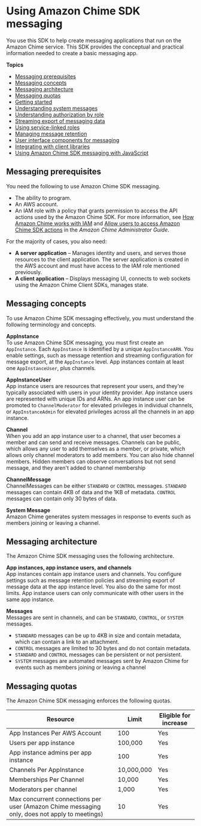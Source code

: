 # Using Amazon Chime SDK messaging<a name="using-the-messaging-sdk"></a>

You use this SDK to help create messaging applications that run on the Amazon Chime service\. This SDK provides the conceptual and practical information needed to create a basic messaging app\.

**Topics**
+ [Messaging prerequisites](#messaging-prerequisites)
+ [Messaging concepts](#messaging-concepts)
+ [Messaging architecture](#messaging-architecture)
+ [Messaging quotas](#messaging-quotas)
+ [Getting started](getting-started.md)
+ [Understanding system messages](system-messages.md)
+ [Understanding authorization by role](auth-by-role.md)
+ [Streaming export of messaging data](streaming-export.md)
+ [Using service\-linked roles](using-roles.md)
+ [Managing message retention](manage-retention.md)
+ [User interface components for messaging](ui-components.md)
+ [Integrating with client libraries](integrate-client-library.md)
+ [Using Amazon Chime SDK messaging with JavaScript](use-javascript.md)

## Messaging prerequisites<a name="messaging-prerequisites"></a>

You need the following to use Amazon Chime SDK messaging\.
+ The ability to program\.
+ An AWS account\.
+ An IAM role with a policy that grants permission to access the API actions used by the Amazon Chime SDK\. For more information, see [How Amazon Chime works with IAM](https://docs.aws.amazon.com/chime/latest/ag/security_iam_service-with-iam.html) and [ Allow users to access Amazon Chime SDK actions](https://docs.aws.amazon.com/chime/latest/ag/security_iam_id-based-policy-examples.html#security_iam_id-based-policy-examples-chime-sdk) in the *Amazon Chime Administrator Guide*\.

For the majority of cases, you also need:
+ **A server application** – Manages identity and users, and serves those resources to the client application\. The server application is created in the AWS account and must have access to the IAM role mentioned previously\.
+ **A client application** – Displays messaging UI, connects to web sockets using the Amazon Chime Client SDKs, manages state\.

## Messaging concepts<a name="messaging-concepts"></a>

To use Amazon Chime SDK messaging effectively, you must understand the following terminology and concepts\.

**AppInstance**  
To use Amazon Chime SDK messaging, you must first create an `AppInstance`\. Each `AppInstance` is identified by a unique `AppInstanceARN`\. You enable settings, such as message retention and streaming configuration for message export, at the `AppInstance` level\. App instances contain at least one `AppInstanceUser`, plus channels\.

**AppInstanceUser**  
App instance users are resources that represent your users, and they're typically associated with users in your identity provider\. App instance users are represented with unique IDs and ARNs\. An app instance user can be promoted to `ChannelModerator` for elevated privileges in individual channels, or `AppInstanceAdmin` for elevated privileges across all the channels in an app instance\.

**Channel**  
When you add an app instance user to a channel, that user becomes a member and can send and receive messages\. Channels can be public, which allows any user to add themselves as a member, or private, which allows only channel moderators to add members\. You can also hide channel members\. Hidden members can observe conversations but not send message, and they aren't added to channel membership

**ChannelMessage**  
ChannelMessages can be either `STANDARD` or `CONTROL` messages\. `STANDARD` messages can contain 4KB of data and the 1KB of metadata\. `CONTROL` messages can contain only 30 bytes of data\.

**System Message**  
Amazon Chime generates system messages in response to events such as members joining or leaving a channel\.

## Messaging architecture<a name="messaging-architecture"></a>

The Amazon Chime SDK messaging uses the following architecture\.

**App instances, app instance users, and channels**  
App instances contain app instance users and channels\. You configure settings such as message retention policies and streaming export of message data at the app instance level\. You also do the same for most limits\. App instance users can only communicate with other users in the same app instance\.

**Messages**  
Messages are sent in channels, and can be `STANDARD`, `CONTROL`, or `SYSTEM` messages\.
+ `STANDARD` messages can be up to 4KB in size and contain metadata, which can contain a link to an attachment\.
+ `CONTROL` messages are limited to 30 bytes and do not contain metadata\.
+ `STANDARD` and `CONTROL` messages can be persistent or not persistent\.
+ `SYSTEM` messages are automated messages sent by Amazon Chime for events such as members joining or leaving a channel

## Messaging quotas<a name="messaging-quotas"></a>

The Amazon Chime SDK messaging enforces the following quotas\.


| Resource | Limit | Eligible for increase | 
| --- | --- | --- | 
| App Instances Per AWS Account | 100 | Yes | 
| Users per app instance | 100,000 | Yes | 
| App instance admins per app instance | 100 | Yes | 
| Channels Per AppInstance | 10,000,000 | Yes | 
| Memberships Per Channel | 10,000 | Yes | 
| Moderators per channel | 1,000 | Yes | 
| Max concurrent connections per user \(Amazon Chime messaging only, does not apply to meetings\) | 10 | Yes | 